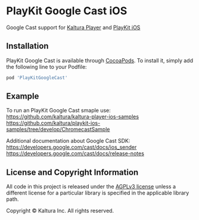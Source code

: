 # PlayKit Google Cast iOS
Google Cast support for [Kaltura Player](https://github.com/kaltura/kaltura-player-ios) and [PlayKit iOS](https://github.com/kaltura/playkit-ios)

## Installation

PlayKit Google Cast is available through [CocoaPods](http://cocoapods.org). To install
it, simply add the following line to your Podfile:
```ruby
pod 'PlayKitGoogleCast'
```

## Example

To run an PlayKit Google Cast smaple use:   
https://github.com/kaltura/kaltura-player-ios-samples   
https://github.com/kaltura/playkit-ios-samples/tree/develop/ChromecastSample    

Additional documentation about Google Cast SDK:   
https://developers.google.com/cast/docs/ios_sender  
https://developers.google.com/cast/docs/release-notes


## License and Copyright Information
All code in this project is released under the [AGPLv3 license](http://www.gnu.org/licenses/agpl-3.0.html) unless a different license for a particular library is specified in the applicable library path.

Copyright © Kaltura Inc. All rights reserved.
